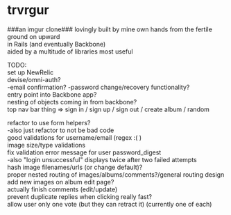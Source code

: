 trvrgur
=======
###an imgur clone###
lovingly built by mine own hands from the fertile ground on upward  
in Rails (and eventually Backbone)  
aided by a multitude of libraries most useful  

TODO:  
  set up NewRelic  
  devise/omni-auth?  
    -email confirmation?
    -password change/recovery functionality?  
  entry point into Backbone app?  
  nesting of objects coming in from backbone?  
  top nav bar thing => sign in / sign up / sign out / create album / random  
  
  refactor to use form helpers?  
    -also just refactor to not be bad code  
  good validations for username/email (regex :( )  
  image size/type validations  
  fix validation error message for user password_digest  
    -also "login unsuccessful" displays twice after two failed attempts  
  hash image filenames/urls (or change default)?  
  proper nested routing of images/albums/comments?/general routing design  
  add new images on album edit page?  
  actually finish comments (edit/update)   
  prevent duplicate replies when clicking really fast?  
  allow user only one vote (but they can retract it) (currently one of each)  